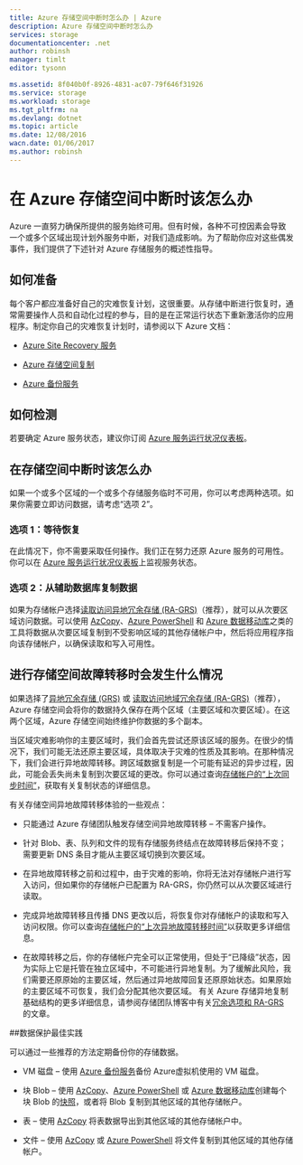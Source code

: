 ```yaml
---
title: Azure 存储空间中断时怎么办 | Azure
description: Azure 存储空间中断时怎么办
services: storage
documentationcenter: .net
author: robinsh
manager: timlt
editor: tysonn

ms.assetid: 8f040b0f-8926-4831-ac07-79f646f31926
ms.service: storage
ms.workload: storage
ms.tgt_pltfrm: na
ms.devlang: dotnet
ms.topic: article
ms.date: 12/08/2016
wacn.date: 01/06/2017
ms.author: robinsh
---
```


# 在 Azure 存储空间中断时该怎么办

Azure 一直努力确保所提供的服务始终可用。但有时候，各种不可控因素会导致一个或多个区域出现计划外服务中断，对我们造成影响。为了帮助你应对这些偶发事件，我们提供了下述针对 Azure 存储服务的概述性指导。

## 如何准备
每个客户都应准备好自己的灾难恢复计划，这很重要。从存储中断进行恢复时，通常需要操作人员和自动化过程的参与，目的是在正常运行状态下重新激活你的应用程序。制定你自己的灾难恢复计划时，请参阅以下 Azure 文档：

-   [Azure Site Recovery 服务](https://www.azure.cn/home/features/site-recovery/)

-   [Azure 存储空间复制](./storage-redundancy.md)

-   [Azure 备份服务](https://www.azure.cn/home/features/back-up/)

## 如何检测 

若要确定 Azure 服务状态，建议你订阅 [Azure 服务运行状况仪表板](https://www.azure.cn/support/service-dashboard/)。

## 在存储空间中断时该怎么办
如果一个或多个区域的一个或多个存储服务临时不可用，你可以考虑两种选项。如果你需要立即访问数据，请考虑“选项 2”。

### 选项 1：等待恢复

在此情况下，你不需要采取任何操作。我们正在努力还原 Azure 服务的可用性。你可以在 [Azure 服务运行状况仪表板](https://www.azure.cn/support/service-dashboard/)上监视服务状态。

### 选项 2：从辅助数据库复制数据

如果为存储帐户选择[读取访问异地冗余存储 (RA-GRS)](./storage-redundancy.md#read-access-geo-redundant-storage)（推荐），就可以从次要区域访问数据。可以使用 [AzCopy](./storage-use-azcopy.md)、[Azure PowerShell](./storage-powershell-guide-full.md) 和 [Azure 数据移动库](https://azure.microsoft.com/blog/introducing-azure-storage-data-movement-library-preview-2/)之类的工具将数据从次要区域复制到不受影响区域的其他存储帐户中，然后将应用程序指向该存储帐户，以确保读取和写入可用性。

## 进行存储空间故障转移时会发生什么情况

如果选择了[异地冗余存储 (GRS)](./storage-redundancy.md#geo-redundant-storage) 或 [读取访问地域冗余存储 (RA-GRS)](./storage-redundancy.md#read-access-geo-redundant-storage)（推荐），Azure 存储空间会将你的数据持久保存在两个区域（主要区域和次要区域）。在这两个区域，Azure 存储空间始终维护你数据的多个副本。

当区域灾难影响你的主要区域时，我们会首先尝试还原该区域的服务。在很少的情况下，我们可能无法还原主要区域，具体取决于灾难的性质及其影响。在那种情况下，我们会进行异地故障转移。跨区域数据复制是一个可能有延迟的异步过程，因此，可能会丢失尚未复制到次要区域的更改。你可以通过查询[存储帐户的“上次同步时间”](https://blogs.msdn.microsoft.com/windowsazurestorage/2013/12/11/windows-azure-storage-redundancy-options-and-read-access-geo-redundant-storage/)，获取有关复制状态的详细信息。

有关存储空间异地故障转移体验的一些观点：

-   只能通过 Azure 存储团队触发存储空间异地故障转移 – 不需客户操作。

-   针对 Blob、表、队列和文件的现有存储服务终结点在故障转移后保持不变；需要更新 DNS 条目才能从主要区域切换到次要区域。

-   在异地故障转移之前和过程中，由于灾难的影响，你将无法对存储帐户进行写入访问，但如果你的存储帐户已配置为 RA-GRS，你仍然可以从次要区域进行读取。

-   完成异地故障转移且传播 DNS 更改以后，将恢复你对存储帐户的读取和写入访问权限。你可以查询[存储帐户的“上次异地故障转移时间”](https://msdn.microsoft.com/zh-cn/library/azure/ee460802.aspx)以获取更多详细信息。

-   在故障转移之后，你的存储帐户完全可以正常使用，但处于“已降级”状态，因为实际上它是托管在独立区域中，不可能进行异地复制。为了缓解此风险，我们需要还原原始的主要区域，然后通过异地故障回复还原原始状态。如果原始的主要区域不可恢复，我们会分配其他次要区域。
有关 Azure 存储异地复制基础结构的更多详细信息，请参阅存储团队博客中有关[冗余选项和 RA-GRS](https://blogs.msdn.microsoft.com/windowsazurestorage/2013/12/11/windows-azure-storage-redundancy-options-and-read-access-geo-redundant-storage/) 的文章。

##数据保护最佳实践

可以通过一些推荐的方法定期备份你的存储数据。

-   VM 磁盘 – 使用 [Azure 备份服务](https://www.azure.cn/home/features/back-up/)备份 Azure虚拟机使用的 VM 磁盘。

-   块 Blob – 使用 [AzCopy](./storage-use-azcopy.md)、[Azure PowerShell](./storage-powershell-guide-full.md) 或 [Azure 数据移动库](https://azure.microsoft.com/blog/introducing-azure-storage-data-movement-library-preview-2/)创建每个块 Blob 的[快照](https://msdn.microsoft.com/zh-cn/library/azure/hh488361.aspx)，或者将 Blob 复制到其他区域的其他存储帐户。

-   表 – 使用 [AzCopy](./storage-use-azcopy.md) 将表数据导出到其他区域的其他存储帐户中。

-   文件 – 使用 [AzCopy](./storage-use-azcopy.md) 或 [Azure PowerShell](./storage-powershell-guide-full.md) 将文件复制到其他区域的其他存储帐户。

<!---HONumber=Mooncake_0103_2017-->